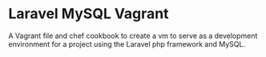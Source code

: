 # Laravel MySQL Vagrant

A Vagrant file and chef cookbook to create a vm to serve as a development environment for 
a project using the Laravel php framework and MySQL.

